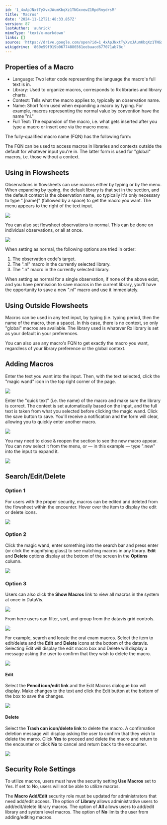 ```yaml
---
id: '1_4xApJNxtTyXvxJAumKbqXz1TNGxvewZ1RpdRnydrsM'
title: 'Macros'
date: '2024-11-12T21:48:33.857Z'
version: 87
lastAuthor: 'auhrick'
mimeType: 'text/x-markdown'
links: []
source: 'https://drive.google.com/open?id=1_4xApJNxtTyXvxJAumKbqXz1TNGxvewZ1RpdRnydrsM'
wikigdrive: '860e59f919b06774886561eebaacd677071ab78c'
---
```

## Properties of a Macro

* Language: Two letter code representing the language the macro's full text is in.
* Library: Used to organize macros, corresponds to Rx libraries and library charts.
* Context: Tells what the macro applies to, typically an observation name.
* Name: Short form used when expanding a macro by typing. For example, macros representing the normal value by convention have the name "nl."
* Full Text: The expansion of the macro, i.e. what gets inserted after you type a macro or insert one via the macro menu.

The fully-qualified macro name (FQN) has the following form:

[library]:.[context].[name]

[library]:.[name]

The FQN can be used to access macros in libraries and contexts outside the default for whatever input you're in. The latter form is used for "global" macros, i.e. those without a context.

## Using in Flowsheets

Observations in flowsheets can use macros either by typing or by the menu. When expanding by typing, the default library is that set in the section, and the default context is the observation name, so typically it's only necessary to type ".[name]" (followed by a space) to get the macro you want. The menu appears to the right of the text input.

![](../macros.assets/ef64e71d6f6800a0b063be30279d7fe7.png)

You can also set flowsheet observations to normal. This can be done on individual observations, or all at once.

![](../macros.assets/234871be3821c3619283fa5f1d8cc5b1.png)

When setting as normal, the following options are tried in order:

1. The observation code's target.
2. The ".nl" macro in the currently selected library.
3. The ".n" macro in the currently selected library.

When setting as normal for a single observation, if none of the above exist, and you have permission to save macros in the current library, you'll have the opportunity to save a new ".nl" macro and use it immediately.

## Using Outside Flowsheets

Macros can be used in any text input, by typing (i.e. typing period, then the name of the macro, then a space). In this case, there is no context, so only "global" macros are available. The library used is whatever Rx library is set as your default in your preferences.

You can also use any macro's FQN to get exactly the macro you want, regardless of your library preference or the global context.

## Adding Macros

Enter the text you want into the input. Then, with the text selected, click the "magic wand" icon in the top right corner of the page.

![](../macros.assets/d14933a5884cbf5ddd6f4da95eafd4e4.png)

Enter the "quick text" (i.e. the name) of the macro and make sure the library is correct. The context is set automatically based on the input, and the full text is taken from what you selected before clicking the magic wand. Click the save button to save. You'll receive a notification and the form will clear, allowing you to quickly enter another macro.

![](../macros.assets/166158e7c20e408be27905f71ce801c7.png)

You may need to close & reopen the section to see the new macro appear. You can now select it from the menu, or — in this example — type ".new" into the input to expand it.

![](../macros.assets/25682ee09dc0db820c3fc66aad6e6707.png)

## Search/Edit/Delete

### Option 1

For users with the proper security, macros can be edited and deleted from the flowsheet within the encounter. Hover over the item to display the edit or delete icons.

![](../macros.assets/2d10e3d254066e0a12fc18f697e5a4b5.png)

### Option 2

Click the magic wand, enter something into the search bar and press enter (or click the magnifying glass) to see matching macros in any library. **Edit** and **Delete** options display at the bottom of the screen in the **Options** column.

![](../macros.assets/eee8bc81954f7391d61f82954ba79c59.png)

### Option 3

Users can also click the **Show Macros** link to view all macros in the system at once in DataVis.

![](../macros.assets/4ddb24cbd618ec3b3118c97579cba050.png)

From here users can filter, sort, and group from the datavis grid controls.

![](../macros.assets/31a812296577d3dad991002e3c6dea22.png)

For example, search and locate the oral exam macros. Select the item to edit/delete and the **Edit** and **Delete** icons at the bottom of the datavis. Selecting Edit will display the edit macro box and Delete will display a message asking the user to confirm that they wish to delete the macro.

![](../macros.assets/cbfd78e6714f5380842c3d435169ed21.png)

#### Edit

Select the **Pencil icon/edit link** and the Edit Macros dialogue box will display. Make changes to the text and click the Edit button at the bottom of the box to save the changes.

![](../macros.assets/8c90faaa59eff31ee983046ded230a95.png)

#### Delete

Select the **Trash can icon/delete link** to delete the macro. A confirmation deletion message will display asking the user to confirm that they wish to delete the marco. Click **Yes** to proceed and delete the macro and return to the encounter or click **No** to cancel and return back to the encounter.

![](../macros.assets/8d165b9c546f382fedd5ec1742822f04.png)

## Security Role Settings

To utilize macros, users must have the security setting **Use Macros** set to Yes. If set to No, users will not be able to utilize macros.

The **Macro Add/Edit** security role must be updated for administrators that need add/edit access. The option of **Library** allows administrative users to add/edit/delete library macros. The option of **All** allows users to add/edit library and system level macros. The option of **No** limits the user from adding/editing macros.
